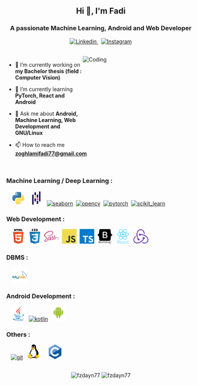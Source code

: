 <h2 align="center">Hi 👋, I'm Fadi</h2>
<h3 align="center">A passionate Machine Learning, Android and Web Developer</h3>
<p align="center">
  <a href="https://www.linkedin.com/in/fzdayn77/">
        <img src="https://img.shields.io/badge/Linkedin-blue?style=flat&logo=linkedin" alt="Linkedin">
  </a>&nbsp;
  <a href="https://instagram.com/zfdi.77">
        <img src="https://img.shields.io/badge/Instagram-lightgrey?style=flat&logo=instagram" alt="Instagram">
  </a>
</p>
<br>

<img align="right" alt="Coding" width="300" height="230" src="https://media.tenor.com/2uyENRmiUt0AAAAC/coding.gif">

- 🔭 I’m currently working on **my Bachelor thesis (field : Computer Vision)**

- 🌱 I’m currently learning **PyTorch, React and Android**

- 💬 Ask me about **Android, Machine Learning, Web Development and GNU/Linux**

- 📫 How to reach me **zoghlamifadi77@gmail.com**

<!--
<h3 align="left">Connect with me:</h3>
<p align="left">
<a href="https://linkedin.com/in/fzdayn77" target="blank"> <img align="center" src="https://raw.githubusercontent.com/rahuldkjain/github-profile-readme-generator/master/src/images/icons/Social/linked-in-alt.svg" alt="fzdayn77" height="30" width="40" /></a>&nbsp;
<a href="https://instagram.com/zfdi.77" target="blank"><img align="center" src="https://raw.githubusercontent.com/rahuldkjain/github-profile-readme-generator/master/src/images/icons/Social/instagram.svg" alt="zfdi.77" height="30" width="40" /></a>
</p>
-->
<br>
<!-- <h3 align="left">Languages and Tools:</h3> -->

<!-- ML/DL -->
### Machine Learning / Deep Learning :
<p align="left">&nbsp;&nbsp;
<a href="https://www.python.org" target="_blank" rel="noreferrer"> <img src="https://raw.githubusercontent.com/devicons/devicon/master/icons/python/python-original.svg" alt="python" width="40" height="40"/></a>&nbsp;
<a href="https://pandas.pydata.org/" target="_blank" rel="noreferrer"> <img src="https://raw.githubusercontent.com/devicons/devicon/2ae2a900d2f041da66e950e4d48052658d850630/icons/pandas/pandas-original.svg" alt="pandas" width="40" height="40"/></a>&nbsp;
<a href="https://seaborn.pydata.org/" target="_blank" rel="noreferrer"> <img src="https://seaborn.pydata.org/_images/logo-mark-lightbg.svg" alt="seaborn" width="40" height="40"/></a>&nbsp;
<a href="https://opencv.org/" target="_blank" rel="noreferrer"> <img src="https://www.vectorlogo.zone/logos/opencv/opencv-icon.svg" alt="opencv" width="40" height="40"/></a>&nbsp;
<a href="https://pytorch.org/" target="_blank" rel="noreferrer"> <img src="https://www.vectorlogo.zone/logos/pytorch/pytorch-icon.svg" alt="pytorch" width="40" height="40"/></a>&nbsp;
<a href="https://scikit-learn.org/" target="_blank" rel="noreferrer"> <img src="https://upload.wikimedia.org/wikipedia/commons/0/05/Scikit_learn_logo_small.svg" alt="scikit_learn" width="40" height="40"/></a> 
</p>

  
<!-- Web Development -->
### Web Development :
<p align="left">&nbsp;&nbsp;
<a href="https://www.w3.org/html/" target="_blank" rel="noreferrer"> <img src="https://raw.githubusercontent.com/devicons/devicon/master/icons/html5/html5-original-wordmark.svg" alt="html5" width="40" height="40"/></a>
<a href="https://www.w3schools.com/css/" target="_blank" rel="noreferrer"> <img src="https://raw.githubusercontent.com/devicons/devicon/master/icons/css3/css3-original-wordmark.svg" alt="css3" width="40" height="40"/></a>
<a href="https://sass-lang.com" target="_blank" rel="noreferrer"> <img src="https://raw.githubusercontent.com/devicons/devicon/master/icons/sass/sass-original.svg" alt="sass" width="40" height="40"/></a>&nbsp;
<a href="https://developer.mozilla.org/en-US/docs/Web/JavaScript" target="_blank" rel="noreferrer"> <img src="https://raw.githubusercontent.com/devicons/devicon/master/icons/javascript/javascript-original.svg" alt="javascript" width="40" height="40"/></a>&nbsp;
<a href="https://www.typescriptlang.org/" target="_blank" rel="noreferrer"> <img src="https://raw.githubusercontent.com/devicons/devicon/master/icons/typescript/typescript-original.svg" alt="typescript" width="40" height="40"/></a>&nbsp;
<a href="https://getbootstrap.com" target="_blank" rel="noreferrer"> <img src="https://raw.githubusercontent.com/devicons/devicon/master/icons/bootstrap/bootstrap-plain-wordmark.svg" alt="bootstrap" width="40" height="40"/></a>&nbsp;
<a href="https://reactjs.org/" target="_blank" rel="noreferrer"> <img src="https://raw.githubusercontent.com/devicons/devicon/master/icons/react/react-original-wordmark.svg" alt="react" width="40" height="40"/></a>&nbsp;
<a href="https://redux.js.org" target="_blank" rel="noreferrer"> <img src="https://raw.githubusercontent.com/devicons/devicon/master/icons/redux/redux-original.svg" alt="redux" width="40" height="40"/></a>&nbsp;
</p>

<!-- Database -->
### DBMS :
<p align="left">&nbsp;&nbsp;&nbsp;
  <a href="https://www.mysql.com/" target="_blank" rel="noreferrer"> <img src="https://raw.githubusercontent.com/devicons/devicon/master/icons/mysql/mysql-original-wordmark.svg" alt="mysql" width="40" height="40"/></a>&nbsp;
</p>

<!-- Android Development -->
### Android Development :
<p align="left">&nbsp;&nbsp;
<a href="https://www.java.com" target="_blank" rel="noreferrer"> <img src="https://raw.githubusercontent.com/devicons/devicon/master/icons/java/java-original.svg" alt="java" width="40" height="40"/></a>&nbsp;
<a href="https://kotlinlang.org" target="_blank" rel="noreferrer"> <img src="https://www.vectorlogo.zone/logos/kotlinlang/kotlinlang-icon.svg" alt="kotlin" width="40" height="40"/></a>&nbsp;
<a href="https://developer.android.com" target="_blank" rel="noreferrer"> <img src="https://raw.githubusercontent.com/devicons/devicon/master/icons/android/android-original-wordmark.svg" alt="android" width="40" height="40"/></a> 
</p>

<!-- GNU/Linux -->
### Others :
<p align="left">&nbsp;&nbsp;
  <a href="https://git-scm.com/" target="_blank" rel="noreferrer"> <img src="https://www.vectorlogo.zone/logos/git-scm/git-scm-icon.svg" alt="git" width="40" height="40"/></a>&nbsp;
<a href="https://www.linux.org/" style="align: left; margin-right: 10px; margin-bottom: 10px;"target="_blank" rel="noreferrer"> <img src="https://raw.githubusercontent.com/devicons/devicon/master/icons/linux/linux-original.svg" alt="linux" width="40" height="40"/></a>&nbsp;
<a href="https://www.cprogramming.com/" target="_blank" rel="noreferrer"> <img src="https://raw.githubusercontent.com/devicons/devicon/master/icons/c/c-original.svg" alt="c" width="40" height="40"/></a>
</p>
  
<br>

<!-- Foot -->
<div align="center">
  <img width="380" height="160" src="https://github-readme-stats.vercel.app/api/top-langs?username=fzdayn77&show_icons=true&theme=dracula&title_color=ebebe6&locale=en&layout=compact" alt="fzdayn77" />
  <img width="380" height="160" src="https://github-readme-stats.vercel.app/api?username=fzdayn77&show_icons=true&theme=dracula&title_color=79dafa&locale=en" alt="fzdayn77" />
</div>
